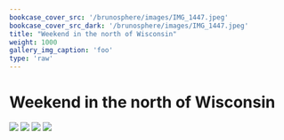 ```yaml
---
bookcase_cover_src: '/brunosphere/images/IMG_1447.jpeg'
bookcase_cover_src_dark: '/brunosphere/images/IMG_1447.jpeg'
title: "Weekend in the north of Wisconsin"
weight: 1000
gallery_img_caption: 'foo'
type: 'raw'
---
```


# Weekend in the north of Wisconsin
![](/brunosphere/images/IMG_1399.jpeg)
![](/brunosphere/images/IMG_1447.jpeg)
![](/brunosphere/images/IMG_1459.jpeg)
![](/brunosphere/images/IMG_1464.jpeg)